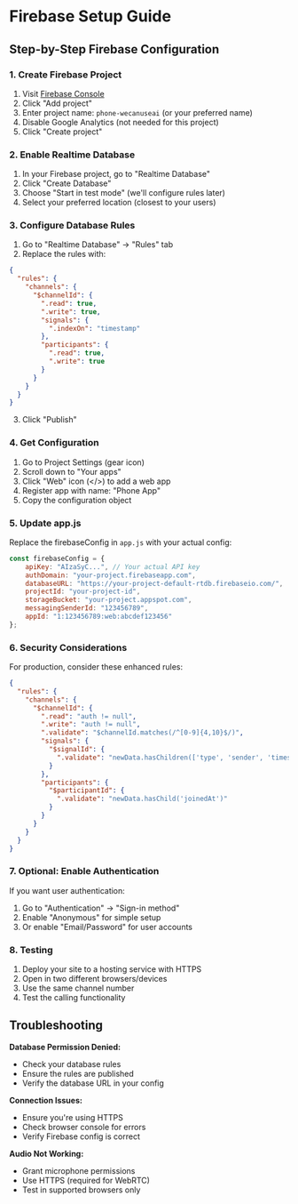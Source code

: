 # Firebase Setup Guide

## Step-by-Step Firebase Configuration

### 1. Create Firebase Project

1. Visit [Firebase Console](https://console.firebase.google.com/)
2. Click "Add project"
3. Enter project name: `phone-wecanuseai` (or your preferred name)
4. Disable Google Analytics (not needed for this project)
5. Click "Create project"

### 2. Enable Realtime Database

1. In your Firebase project, go to "Realtime Database"
2. Click "Create Database"
3. Choose "Start in test mode" (we'll configure rules later)
4. Select your preferred location (closest to your users)

### 3. Configure Database Rules

1. Go to "Realtime Database" → "Rules" tab
2. Replace the rules with:

```json
{
  "rules": {
    "channels": {
      "$channelId": {
        ".read": true,
        ".write": true,
        "signals": {
          ".indexOn": "timestamp"
        },
        "participants": {
          ".read": true,
          ".write": true
        }
      }
    }
  }
}
```

3. Click "Publish"

### 4. Get Configuration

1. Go to Project Settings (gear icon)
2. Scroll down to "Your apps"
3. Click "Web" icon (</>) to add a web app
4. Register app with name: "Phone App"
5. Copy the configuration object

### 5. Update app.js

Replace the firebaseConfig in `app.js` with your actual config:

```javascript
const firebaseConfig = {
    apiKey: "AIzaSyC...", // Your actual API key
    authDomain: "your-project.firebaseapp.com",
    databaseURL: "https://your-project-default-rtdb.firebaseio.com/",
    projectId: "your-project-id",
    storageBucket: "your-project.appspot.com",
    messagingSenderId: "123456789",
    appId: "1:123456789:web:abcdef123456"
};
```

### 6. Security Considerations

For production, consider these enhanced rules:

```json
{
  "rules": {
    "channels": {
      "$channelId": {
        ".read": "auth != null",
        ".write": "auth != null",
        ".validate": "$channelId.matches(/^[0-9]{4,10}$/)",
        "signals": {
          "$signalId": {
            ".validate": "newData.hasChildren(['type', 'sender', 'timestamp'])"
          }
        },
        "participants": {
          "$participantId": {
            ".validate": "newData.hasChild('joinedAt')"
          }
        }
      }
    }
  }
}
```

### 7. Optional: Enable Authentication

If you want user authentication:

1. Go to "Authentication" → "Sign-in method"
2. Enable "Anonymous" for simple setup
3. Or enable "Email/Password" for user accounts

### 8. Testing

1. Deploy your site to a hosting service with HTTPS
2. Open in two different browsers/devices
3. Use the same channel number
4. Test the calling functionality

## Troubleshooting

**Database Permission Denied:**
- Check your database rules
- Ensure the rules are published
- Verify the database URL in your config

**Connection Issues:**
- Ensure you're using HTTPS
- Check browser console for errors
- Verify Firebase config is correct

**Audio Not Working:**
- Grant microphone permissions
- Use HTTPS (required for WebRTC)
- Test in supported browsers only